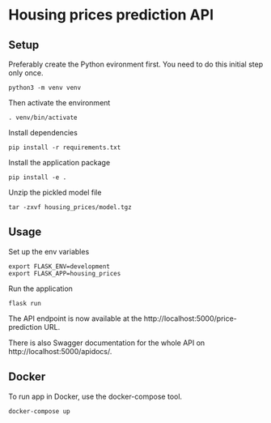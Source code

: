 # Housing prices prediction API

## Setup

Preferably create the Python evironment first. You need to do this initial step only once.
```
python3 -m venv venv
```

Then activate the environment
```
. venv/bin/activate
```

Install dependencies
```
pip install -r requirements.txt
```

Install the application package
```
pip install -e .
```

Unzip the pickled model file
```
tar -zxvf housing_prices/model.tgz
```


## Usage
Set up the env variables
```
export FLASK_ENV=development
export FLASK_APP=housing_prices
```

Run the application
```
flask run
```

The API endpoint is now available at the http://localhost:5000/price-prediction URL.

There is also Swagger documentation for the whole API on http://localhost:5000/apidocs/.

## Docker
To run app in Docker, use the docker-compose tool.
```
docker-compose up
```